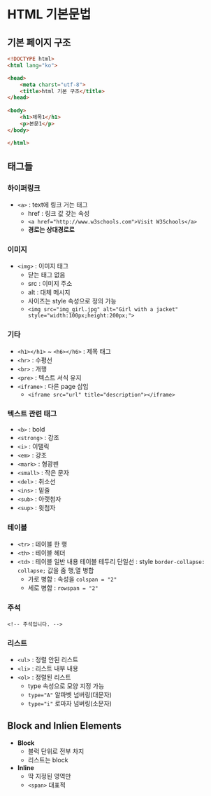 # HTML 기본문법
## 기본 페이지 구조
```html
<!DOCTYPE html>
<html lang="ko">

<head>
	<meta charst="utf-8">
	<title>html 기본 구조</title>
</head>
	
<body>
	<h1>제목1</h1>
	<p>본문1</p>
</body>

</html>
```

## 태그들
### 하이퍼링크
- `<a>` : text에 링크 거는 태그
	- href : 링크 값 갖는 속성
	- `<a href="http://www.w3schools.com">Visit W3Schools</a>`
	- **경로는 상대경로로**

### 이미지
- `<img>` : 이미지 태그
	- 닫는 태그 없음
	- src : 이미지 주소
	- alt : 대체 메시지
	- 사이즈는 style 속성으로 정의 가능
	- `<img src="img_girl.jpg" alt="Girl with a jacket" style="width:100px;height:200px;">` 

### 기타
- `<h1></h1>` ~ `<h6></h6>` : 제목 태그
- `<hr>` :  수평선
- `<br>` : 개행
- `<pre>` : 텍스트 서식 유지
- `<iframe>` : 다른 page 삽입
	- `<iframe src="url" title="description"></iframe>` 

### 텍스트 관련 태그
- `<b>` : bold
- `<strong>` : 강조
- `<i>` : 이탤릭
- `<em>` : 강조
- `<mark>` : 형광펜
- `<small>` : 작은 문자
- `<del>` : 취소선
- `<ins>` : 밑줄
- `<sub>` : 아랫첨자
- `<sup>` : 윗첨자

### 테이블
- `<tr>` : 테이블 한 행
- `<th>` : 테이블 헤더
- `<td>` : 테이블 일반 내용
테이블 테두리 단일선 : style `border-collapse: collapse;` 값을 줌
행,열 병합
	- 가로 병합 : 속성을 `colspan = "2"`
	- 세로 병합 : `rowspan = "2"`

### 주석
`<!-- 주석입니다. -->` 

### 리스트
- `<ul>` : 정렬 안된 리스트
- `<li>` : 리스트 내부 내용
- `<ol>` : 정렬된 리스트
	- type 속성으로 모양 지정 가능
	- `type="A"` 알파벳 넘버링(대문자)
	- `type="i"` 로마자 넘버링(소문자)


## Block and Inlien Elements
- **Block**
	- 블럭 단위로 전부 차지
	- 리스트는 block
- **Inline**
	- 딱 지정된 영역만
	- `<span>` 대표적